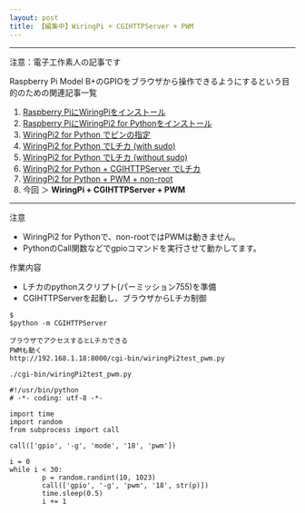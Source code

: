 ```yaml
---
layout: post
title: 【編集中】WiringPi + CGIHTTPServer + PWM
---
```


------------------------------------
注意：電子工作素人の記事です

Raspberry Pi Model B+のGPIOをブラウザから操作できるようにするという目的のための関連記事一覧

1. [Raspberry PiにWiringPiをインストール](../000000/)
2. [Raspberry PiにWiringPi2 for Pythonをインストール](../000001/)
3. [WiringPi2 for Python でピンの指定](../000002/)
4. [WiringPi2 for Python でLチカ (with sudo)](../000003/)
5. [WiringPi2 for Python でLチカ (without sudo)](../000004/)
6. [WiringPi2 for Python + CGIHTTPServer でLチカ](../000005/)
7. [WiringPi2 for Python + PWM + non-root](../000006/)
8. 今回 ＞ __WiringPi + CGIHTTPServer + PWM__

------------------------------------

注意

+ WiringPi2 for Pythonで、non-rootではPWMは動きません。
+ PythonのCall関数などでgpioコマンドを実行させて動かしてます。

作業内容

+ Lチカのpythonスクリプト(パーミッション755)を準備
+ CGIHTTPServerを起動し、ブラウザからLチカ制御

```
$
$python -m CGIHTTPServer

ブラウザでアクセスするとLチカできる
PWMも動く
http://192.168.1.18:8000/cgi-bin/wiringPi2test_pwm.py

```

 ```
./cgi-bin/wiringPi2test_pwm.py

#!/usr/bin/python
# -*- coding: utf-8 -*-

import time
import random
from subprocess import call

call(['gpio', '-g', 'mode', '18', 'pwm'])

i = 0
while i < 30:
         p = random.randint(10, 1023)
         call(['gpio', '-g', 'pwm', '18', str(p)])
         time.sleep(0.5)
         i += 1

 ```
